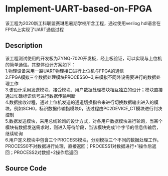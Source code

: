 # Implement-UART-based-on-FPGA
该工程为2020新工科联盟赛琳思暑期学校所含工程，通过使用verilog hdl语言在FPGA上实现了UART通信过程<br>
## Description
该工程测试使用的开发板为ZYNQ-7020开发板，经上板验证，可以实现与上位机的简单通信。其整体设计方案如下：<br>
1.物理设备采用一路UART物理接口进行上位机与FPGA的通信<br>
2.FPGA模拟三个数据处理模块PROCESS0~3,来模拟不同外设需要进行的数据处理工作<br>
3.该设计采用发送模块、接受模块、用户数据处理模块相互独立的设计；模块直接通过忙碌标识信号进行数据传输判断<br>
4.数据接收过程，通过上位机发送的通道切换指令来进行切换数据输出进入的模块，例如SCH0，标识数据传输指模块0，该过程由PC2DEVICE_CT模块进行判决控制<br>
5.数据发送模块，采用总线轮询的设计方式，对各用户数据模块进行轮询，当某个模块有数据发送需求时，则进入等待阶段，当该模块完成1个字节的信息传输后，继续轮询<br>
6.用户定义模块中包含三个PROCESS模块，分别模拟三个不同的数据处理工作。PROCESS0不对数据进行处理，直接返回；PROCESS1对数据进行+1操作后返回；PROCESS2对数据+2操作后返回<br>
## Source Code
